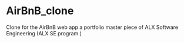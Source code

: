 # AirBnB_clone
Clone for the AirBnB web app a portfolio master piece of ALX Software Engineering (ALX SE program )
